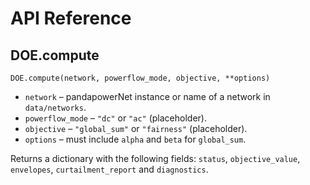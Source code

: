 # API Reference

## DOE.compute

``DOE.compute(network, powerflow_mode, objective, **options)``

* ``network`` – pandapowerNet instance or name of a network in ``data/networks``.
* ``powerflow_mode`` – ``"dc"`` or ``"ac"`` (placeholder).
* ``objective`` – ``"global_sum"`` or ``"fairness"`` (placeholder).
* ``options`` – must include ``alpha`` and ``beta`` for ``global_sum``.

Returns a dictionary with the following fields:
``status``, ``objective_value``, ``envelopes``, ``curtailment_report`` and
``diagnostics``.

